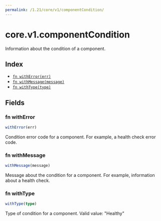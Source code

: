 ```yaml
---
permalink: /1.21/core/v1/componentCondition/
---
```


# core.v1.componentCondition

Information about the condition of a component.

## Index

* [`fn withError(err)`](#fn-witherror)
* [`fn withMessage(message)`](#fn-withmessage)
* [`fn withType(type)`](#fn-withtype)

## Fields

### fn withError

```ts
withError(err)
```

Condition error code for a component. For example, a health check error code.

### fn withMessage

```ts
withMessage(message)
```

Message about the condition for a component. For example, information about a health check.

### fn withType

```ts
withType(type)
```

Type of condition for a component. Valid value: "Healthy"